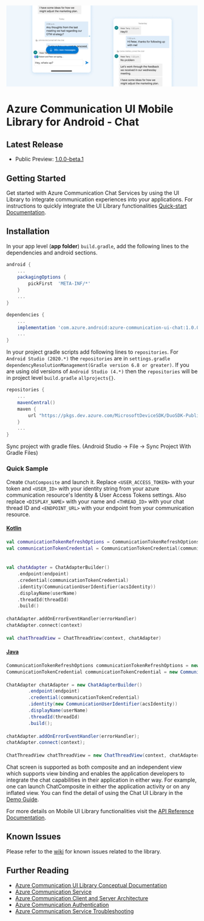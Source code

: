 ![Hero Image](../../docs/media/mobile-ui-library-chat-hero-image.png)

# Azure Communication UI Mobile Library for Android - Chat

## Latest Release

- Public Preview: [1.0.0-beta.1](https://github.com/Azure/communication-ui-library-android/releases/tag/chat-v1.0.0-beta.1)


## Getting Started

Get started with Azure Communication Chat Services by using the UI Library to integrate communication experiences into your applications. For instructions to quickly integrate the UI Library functionalities [Quick-start Documentation](https://docs.microsoft.com/en-us/azure/communication-services/quickstarts/ui-library/get-started-chat-ui-library?tabs=kotlin&pivots=platform-android).

## Installation

In your app level (**app folder**) `build.gradle`, add the following lines to the dependencies and android sections.

```groovy
android {
    ...
    packagingOptions {
        pickFirst  'META-INF/*'
    }
    ...
}
```

```groovy
dependencies {
    ...
    implementation 'com.azure.android:azure-communication-ui-chat:1.0.0-beta.1'
    ...
}
```

In your project gradle scripts add following lines to `repositories`. For `Android Studio (2020.*)` the `repositories` are in `settings.gradle` `dependencyResolutionManagement(Gradle version 6.8 or greater)`. If you are using old versions of `Android Studio (4.*)` then the `repositories` will be in project level `build.gradle` `allprojects{}`.

```groovy
repositories {
    ...
    mavenCentral()
    maven {
        url "https://pkgs.dev.azure.com/MicrosoftDeviceSDK/DuoSDK-Public/_packaging/Duo-SDK-Feed/maven/v1"
    }
    ...
}
```
Sync project with gradle files. (Android Studio -> File -> Sync Project With Gradle Files)


### Quick Sample 

Create `ChatComposite` and launch it. Replace `<USER_ACCESS_TOKEN>` with your token and `<USER_ID>` with your identity string from your azure communication resource's Identity & User Access Tokens settings. Also replace `<DISPLAY_NAME>` with your name and `<THREAD_ID>` with your chat thread ID and `<ENDPOINT_URL>` with your endpoint from your communication resource.

#### [Kotlin](#tab/kotlin)

```kotlin
val communicationTokenRefreshOptions = CommunicationTokenRefreshOptions("<USER_ACCESS_TOKEN>", true)
val communicationTokenCredential = CommunicationTokenCredential(communicationTokenRefreshOptions)


val chatAdapter = ChatAdapterBuilder()
    .endpoint(endpoint)
    .credential(communicationTokenCredential)
    .identity(CommunicationUserIdentifier(acsIdentity))
    .displayName(userName)
    .threadId(threadId)
    .build()

chatAdapter.addOnErrorEventHandler(errorHandler)
chatAdapter.connect(context)

val chatThreadView = ChatThreadView(context, chatAdapter)

```

#### [Java](#tab/java)

```java
CommunicationTokenRefreshOptions communicationTokenRefreshOptions = new CommunicationTokenRefreshOptions("<USER_ACCESS_TOKEN>", true);
CommunicationTokenCredential communicationTokenCredential = new CommunicationTokenCredential(communicationTokenRefreshOptions);

ChatAdapter chatAdapter = new ChatAdapterBuilder()
        .endpoint(endpoint)
        .credential(communicationTokenCredential)
        .identity(new CommunicationUserIdentifier(acsIdentity))
        .displayName(userName)
        .threadId(threadId)
        .build();

chatAdapter.addOnErrorEventHandler(errorHandler);
chatAdapter.connect(context);

ChatThreadView chatThreadView = new ChatThreadView(context, chatAdapter);

```

Chat screen is supported as both composite and an independent view which supports view binding and enables the application developers to integrate the chat capabilities in their application in either way. For example, one can launch ChatComposite in either the application activity or on any inflated view. You can find the detail of using the Chat UI Library in the [Demo Guide](../../azure-communication-ui/demo-app/).

For more details on Mobile UI Library functionalities visit the [API Reference Documentation](https://azure.github.io/azure-sdk-for-android/azure-communication-ui-chat). 


## Known Issues

Please refer to the [wiki](https://github.com/Azure/communication-ui-library-android/wiki/Known-Issues) for known issues related to the library.

## Further Reading

* [Azure Communication UI Library Conceptual Documentation](https://docs.microsoft.com/azure/communication-services/concepts/ui-framework/ui-sdk-overview)
* [Azure Communication Service](https://docs.microsoft.com/en-us/azure/communication-services/overview)
* [Azure Communication Client and Server Architecture](https://docs.microsoft.com/en-us/azure/communication-services/concepts/client-and-server-architecture)
* [Azure Communication Authentication](https://docs.microsoft.com/en-us/azure/communication-services/concepts/authentication)
* [Azure Communication Service Troubleshooting](https://docs.microsoft.com/en-us/azure/communication-services/concepts/troubleshooting-info)
